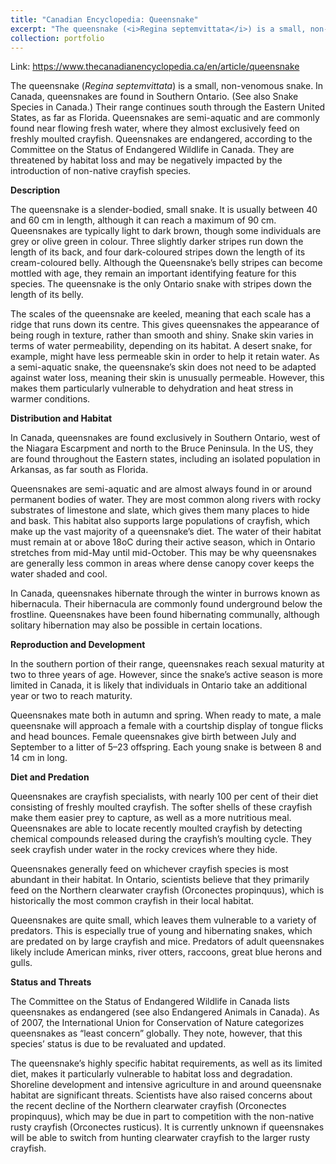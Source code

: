 ```yaml
---
title: "Canadian Encyclopedia: Queensnake"
excerpt: "The queensnake (<i>Regina septemvittata</i>) is a small, non-venomous snake that specializes in hunting crayfish.<br/><br/><img src='/images/queensnake1.jpg' alt='queensnake on a branch' width='400'>"
collection: portfolio
---
```

Link: <https://www.thecanadianencyclopedia.ca/en/article/queensnake>

The queensnake (<i>Regina septemvittata</i>) is a small, non-venomous snake. In Canada, queensnakes are found in Southern Ontario. (See also Snake Species in Canada.) Their range continues south through the Eastern United States, as far as Florida. Queensnakes are semi-aquatic and are commonly found near flowing fresh water, where they almost exclusively feed on freshly moulted crayfish. Queensnakes are endangered, according to the Committee on the Status of Endangered Wildlife in Canada. They are threatened by habitat loss and may be negatively impacted by the introduction of non-native crayfish species.

<b>Description</b>

The queensnake is a slender-bodied, small snake. It is usually between 40 and 60 cm in length, although it can reach a maximum of 90 cm. Queensnakes are typically light to dark brown, though some individuals are grey or olive green in colour. Three slightly darker stripes run down the length of its back, and four dark-coloured stripes down the length of its cream-coloured belly. Although the Queensnake’s belly stripes can become mottled with age, they remain an important identifying feature for this species. The queensnake is the only Ontario snake with stripes down the length of its belly.

The scales of the queensnake are keeled, meaning that each scale has a ridge that runs down its centre. This gives queensnakes the appearance of being rough in texture, rather than smooth and shiny. Snake skin varies in terms of water permeability, depending on its habitat. A desert snake, for example, might have less permeable skin in order to help it retain water. As a semi-aquatic snake, the queensnake’s skin does not need to be adapted against water loss, meaning their skin is unusually permeable. However, this makes them particularly vulnerable to dehydration and heat stress in warmer conditions.
 
**Distribution and Habitat**

In Canada, queensnakes are found exclusively in Southern Ontario, west of the Niagara Escarpment and north to the Bruce Peninsula. In the US, they are found throughout the Eastern states, including an isolated population in Arkansas, as far south as Florida.

Queensnakes are semi-aquatic and are almost always found in or around permanent bodies of water. They are most common along rivers with rocky substrates of limestone and slate, which gives them many places to hide and bask. This habitat also supports large populations of crayfish, which make up the vast majority of a queensnake’s diet. The water of their habitat must remain at or above 18oC during their active season, which in Ontario stretches from mid-May until mid-October. This may be why queensnakes are generally less common in areas where dense canopy cover keeps the water shaded and cool.

In Canada, queensnakes hibernate through the winter in burrows known as hibernacula. Their hibernacula are commonly found underground below the frostline. Queensnakes have been found hibernating communally, although solitary hibernation may also be possible in certain locations.

**Reproduction and Development**
 
In the southern portion of their range, queensnakes reach sexual maturity at two to three years of age. However, since the snake’s active season is more limited in Canada, it is likely that individuals in Ontario take an additional year or two to reach maturity.

Queensnakes mate both in autumn and spring. When ready to mate, a male queensnake will approach a female with a courtship display of tongue flicks and head bounces. Female queensnakes give birth between July and September to a litter of 5–23 offspring. Each young snake is between 8 and 14 cm in long.

**Diet and Predation**

Queensnakes are crayfish specialists, with nearly 100 per cent of their diet consisting of freshly moulted crayfish. The softer shells of these crayfish make them easier prey to capture, as well as a more nutritious meal. Queensnakes are able to locate recently moulted crayfish by detecting chemical compounds released during the crayfish’s moulting cycle. They seek crayfish under water in the rocky crevices where they hide.

Queensnakes generally feed on whichever crayfish species is most abundant in their habitat. In Ontario, scientists believe that they primarily feed on the Northern clearwater crayfish (Orconectes propinquus), which is historically the most common crayfish in their local habitat.

Queensnakes are quite small, which leaves them vulnerable to a variety of predators. This is especially true of young and hibernating snakes, which are predated on by large crayfish and mice. Predators of adult queensnakes likely include American minks, river otters, raccoons, great blue herons and gulls.
 
**Status and Threats**
 
The Committee on the Status of Endangered Wildlife in Canada lists queensnakes as endangered (see also Endangered Animals in Canada). As of 2007, the International Union for Conservation of Nature categorizes queensnakes as “least concern” globally. They note, however, that this species’ status is due to be revaluated and updated.

The queensnake’s highly specific habitat requirements, as well as its limited diet, makes it particularly vulnerable to habitat loss and degradation. Shoreline development and intensive agriculture in and around queensnake habitat are significant threats. Scientists have also raised concerns about the recent decline of the Northern clearwater crayfish (Orconectes propinquus), which may be due in part to competition with the non-native rusty crayfish (Orconectes rusticus). It is currently unknown if queensnakes will be able to switch from hunting clearwater crayfish to the larger rusty crayfish.
